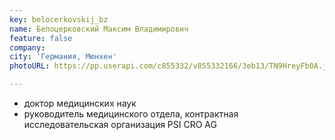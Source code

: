```yaml
---
key: belocerkovskij_bz
name: Белоцерковский Максим Владимирович
feature: false
company: 
city: 'Германия, Мюнхен'
photoURL: https://pp.userapi.com/c855332/v855332166/3eb13/TN9HreyFb0A.jpg

---
```


- доктор медицинских наук
- руководитель медицинского отдела, контрактная исследовательская организация PSI CRO AG